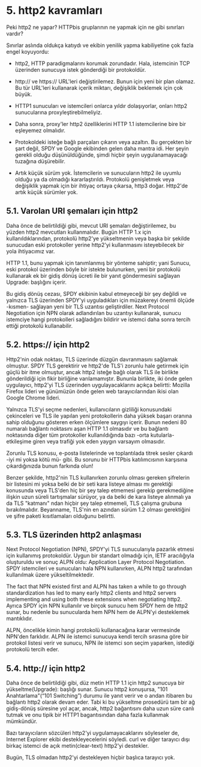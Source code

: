 # 5. http2 kavramları

Peki http2 ne yapar? HTTPbis gruplarının ne yapmak için ne gibi sınırları vardır?

Sınırlar aslında oldukça katıydı ve ekibin yenilik yapma kabiliyetine çok fazla engel koyuyordu:

- http2, HTTP paradigmalarını korumak zorundadır. Hala, istemcinin TCP üzerinden sunucuya istek gönderdiği bir protokoldür.

- http:// ve https:// URL'leri değiştirilemez. Bunun için yeni bir plan olamaz. Bu tür URL'leri kullanarak içerik miktarı, değişiklik beklemek için çok büyük.

- HTTP1 sunucuları ve istemcileri onlarca yıldır dolaşıyorlar, onları http2 sunucularına proxyleştirebilmeliyiz.

- Daha sonra, proxy'ler http2 özelliklerini HTTP 1.1 istemcilerine bire bir eşleyemez olmalıdır.

- Protokoldeki isteğe bağlı parçaları çıkarın veya azaltın. Bu gerçekten bir şart değil, SPDY ve Google ekibinden gelen daha mantra idi. Her şeyin gerekli olduğu düşünüldüğünde, şimdi hiçbir şeyin uygulanamayacağı tuzağına düşürebilir.

- Artık küçük sürüm yok. İstemcilerin ve sunucuların http2 ile uyumlu olduğu ya da olmadığı kararlaştırıldı. Protokolü genişletmek veya değişiklik yapmak için bir ihtiyaç ortaya çıkarsa, http3 doğar. Http2'de artık küçük sürümler yok.

## 5.1. Varolan URI şemaları için http2

Daha önce de belirtildiği gibi, mevcut URI şemaları değiştirilemez, bu yüzden http2 mevcutları kullanmalıdır. Bugün HTTP 1.x için kullanıldıklarından, protokolü http2'ye yükseltmenin veya başka bir şekilde sunucudan eski protokoller yerine http2'yi kullanmasını isteyebilecek bir yola ihtiyacımız var.

HTTP 1.1, bunu yapmak için tanımlanmış bir yönteme sahiptir; yani Sunucu, eski protokol üzerinden böyle bir istekte bulunurken, yeni bir protokolü kullanarak ek bir gidiş dönüş ücreti ile bir yanıt göndermesini sağlayan Upgrade: başlığını içerir.

Bu gidiş dönüş cezası, SPDY ekibinin kabul etmeyeceği bir şey değildi ve yalnızca TLS üzerinden SPDY'yi uyguladıkları için müzakereyi önemli ölçüde -kısmen- sağlayan yeni bir TLS uzantısı geliştirdiler. Next Protocol Negotiation için NPN olarak adlandırılan bu uzantıyı kullanarak, sunucu istemciye hangi protokolleri sağladığını bildirir ve istemci daha sonra tercih ettiği protokolü kullanabilir.

## 5.2. https:// için http2

Http2'nin odak noktası, TLS üzerinde düzgün davranmasını sağlamak olmuştur. SPDY TLS gerektirir ve http2'de TLS'i zorunlu hale getirmek için güçlü bir itme olmuştur, ancak http2 isteğe bağlı olarak TLS ile birlikte gönderildiği için fikir birliğine varılamamıştır. Bununla birlikte, iki önde gelen uygulayıcı, http2'yi TLS üzerinden uygulayacaklarını açıkça belirtti: Mozilla Firefox lideri ve günümüzün önde gelen web tarayıcılarından ikisi olan Google Chrome lideri.

Yalnızca TLS'yi seçme nedenleri, kullanıcıların gizliliği konusundaki çekinceleri ve TLS ile yapılan yeni protokollerin daha yüksek başarı oranına sahip olduğunu gösteren  erken ölçümlere saygıyı içerir. Bunun nedeni 80 numaralı bağlantı noktasını aşan HTTP 1.1 olmasıdır ve bu bağlantı noktasında diğer tüm protokoller kullanıldığında bazı -orta kutularla- etkileşime giren veya trafiği yok eden yaygın varsayım olmasıdır.

Zorunlu TLS konusu, e-posta listelerinde ve toplantılada titrek sesler çıkardı -iyi mi yoksa kötü mü- gibi. Bu sorunu bir HTTPbis katılımcısının karşısına çıkardığınızda bunun farkında olun!

Benzer şekilde, http2'nin TLS kullanırken zorunlu olması gereken şifrelerin bir listesini mi yoksa belki de bir seti kara listeye alması mı gerektiği konusunda veya TLS'den hiç bir şey talep etmemesi gerekip gerekmediğine ilişkin uzun süreli tartışmalar sürüyor, ya da belki de kara listeye alınmalı ya da TLS "katmanı" ndan hiçbir şey talep etmemeli, TLS çalışma grubuna bırakılmalıdır. Beyanname, TLS'nin en azından sürüm 1.2 olması gerektiğini ve şifre paketi kısıtlamaları olduğunu belirtti.

## 5.3. TLS üzerinden http2 anlaşması

Next Protocol Negotiation (NPN), SPDY'yi TLS sunucularıyla pazarlık etmesi için kullanımış protokoldür. Uygun bir standart olmadığı için, IETF aracılığıyla oluşturuldu ve sonuç ALPN oldu: Application Layer Protocol Negotiation. SPDY istemcileri ve sunucuları hala NPN kullanırken, ALPN http2 tarafından kullanılmak üzere yükseltilmektedir. 

The fact that NPN existed first and ALPN has taken a while to go through standardization has led to many early http2 clients and http2 servers implementing and using both these extensions when negotiating http2. Ayrıca SPDY için NPN kullanılır ve birçok sunucu hem SPDY hem de http2 sunar, bu nedenle bu sunucularda hem NPN hem de ALPN'yi desteklemek mantıklıdır.

ALPN, öncelikle kimin hangi protokolü kullanacağına karar vermesinde NPN'den farklıdır. ALPN ile istemci sunucuya kendi tercih sırasına göre bir protokol listesi verir ve sunucu, NPN ile istemci son seçim yaparken, istediği protokolü tercih eder.

## 5.4. http:// için http2

Daha önce de belirtildiği gibi, düz metin HTTP 1.1 için http2 sunucuya bir yükseltme(Upgrade): başlığı sunar. Sunucu http2 konuşursa, "101 Anahtarlama"(“101 Switching”) durumu ile yanıt verir ve o andan itibaren bu bağlantı http2 olarak devam eder. Tabi ki bu yükseltme prosedürü tam bir ağ gidiş-dönüş süresine yol açar, ancak, http2 bağantısını daha uzun süre canlı tutmak ve onu tipik bir HTTP1 bagantısından daha fazla kullanmak mümkündür.

Bazı tarayıcıların sözcüleri http2'yi uygulamayacaklarını söyleseler de, Internet Explorer ekibi destekleyecelerini söyledi. curl ve diğer tarayıcı dışı birkaç istemci de açık metin(clear-text) http2'yi destekler.

Bugün, TLS olmadan http2'yi destekleyen hiçbir başlıca tarayıcı yok.
